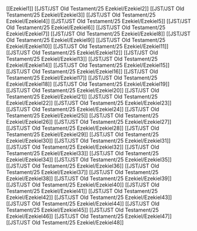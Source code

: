 [[Ezekiel1]]
[[JST/JST Old Testament/25 Ezekiel/Ezekiel2]]
[[JST/JST Old Testament/25 Ezekiel/Ezekiel3]]
[[JST/JST Old Testament/25 Ezekiel/Ezekiel4]]
[[JST/JST Old Testament/25 Ezekiel/Ezekiel5]]
[[JST/JST Old Testament/25 Ezekiel/Ezekiel6]]
[[JST/JST Old Testament/25 Ezekiel/Ezekiel7]]
[[JST/JST Old Testament/25 Ezekiel/Ezekiel8]]
[[JST/JST Old Testament/25 Ezekiel/Ezekiel9]]
[[JST/JST Old Testament/25 Ezekiel/Ezekiel10]]
[[JST/JST Old Testament/25 Ezekiel/Ezekiel11]]
[[JST/JST Old Testament/25 Ezekiel/Ezekiel12]]
[[JST/JST Old Testament/25 Ezekiel/Ezekiel13]]
[[JST/JST Old Testament/25 Ezekiel/Ezekiel14]]
[[JST/JST Old Testament/25 Ezekiel/Ezekiel15]]
[[JST/JST Old Testament/25 Ezekiel/Ezekiel16]]
[[JST/JST Old Testament/25 Ezekiel/Ezekiel17]]
[[JST/JST Old Testament/25 Ezekiel/Ezekiel18]]
[[JST/JST Old Testament/25 Ezekiel/Ezekiel19]]
[[JST/JST Old Testament/25 Ezekiel/Ezekiel20]]
[[JST/JST Old Testament/25 Ezekiel/Ezekiel21]]
[[JST/JST Old Testament/25 Ezekiel/Ezekiel22]]
[[JST/JST Old Testament/25 Ezekiel/Ezekiel23]]
[[JST/JST Old Testament/25 Ezekiel/Ezekiel24]]
[[JST/JST Old Testament/25 Ezekiel/Ezekiel25]]
[[JST/JST Old Testament/25 Ezekiel/Ezekiel26]]
[[JST/JST Old Testament/25 Ezekiel/Ezekiel27]]
[[JST/JST Old Testament/25 Ezekiel/Ezekiel28]]
[[JST/JST Old Testament/25 Ezekiel/Ezekiel29]]
[[JST/JST Old Testament/25 Ezekiel/Ezekiel30]]
[[JST/JST Old Testament/25 Ezekiel/Ezekiel31]]
[[JST/JST Old Testament/25 Ezekiel/Ezekiel32]]
[[JST/JST Old Testament/25 Ezekiel/Ezekiel33]]
[[JST/JST Old Testament/25 Ezekiel/Ezekiel34]]
[[JST/JST Old Testament/25 Ezekiel/Ezekiel35]]
[[JST/JST Old Testament/25 Ezekiel/Ezekiel36]]
[[JST/JST Old Testament/25 Ezekiel/Ezekiel37]]
[[JST/JST Old Testament/25 Ezekiel/Ezekiel38]]
[[JST/JST Old Testament/25 Ezekiel/Ezekiel39]]
[[JST/JST Old Testament/25 Ezekiel/Ezekiel40]]
[[JST/JST Old Testament/25 Ezekiel/Ezekiel41]]
[[JST/JST Old Testament/25 Ezekiel/Ezekiel42]]
[[JST/JST Old Testament/25 Ezekiel/Ezekiel43]]
[[JST/JST Old Testament/25 Ezekiel/Ezekiel44]]
[[JST/JST Old Testament/25 Ezekiel/Ezekiel45]]
[[JST/JST Old Testament/25 Ezekiel/Ezekiel46]]
[[JST/JST Old Testament/25 Ezekiel/Ezekiel47]]
[[JST/JST Old Testament/25 Ezekiel/Ezekiel48]]
